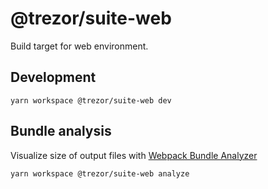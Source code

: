 # @trezor/suite-web

Build target for web environment.

## Development

```
yarn workspace @trezor/suite-web dev
```

## Bundle analysis

Visualize size of output files with [Webpack Bundle Analyzer](https://github.com/webpack-contrib/webpack-bundle-analyzer)

```
yarn workspace @trezor/suite-web analyze
```
